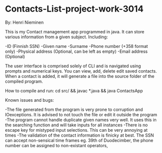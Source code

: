 # Contacts-List-project-work-3014

By: Henri Nieminen

This is my Contact management app programmed in java. It can store various information from a given subject. Including:

-ID (Finnish SSN)
-Given name
-Surname
-Phone number (+358 format only)
-Physical address (Optional, can be left as empty)
-Email address    (Optional)

The user interface is comprised solely of CLI and is navigated using prompts and numerical keys. You can view, add, delete
edit saved contacts. When a contact is added, it will generate a file into the source folder of the compiled program.

How to compile and run:
cd src/ && javac *.java && java ContactsApp

Known issues and bugs:

-The file generated from the program is very prone to corruption and IOexceptions. It is advised to not touch the file or edit it outside the program
-The program cannot handle duplicate given names very well. It uses this in the searching function and will take inputs for all instances
-There is no escape key for mistyped input selections. This can be very annoying at times
-The validation of the contact information is finicky at best. The SSN can accept non-sensical time frames eg. 39th of Duodecimber,
the phone number can be assigned to non-existant operators,
